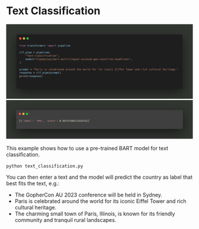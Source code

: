 # Text Classification

![Alt text](../code_png_images/text_classification.png?raw=true)
![Alt text](../code_png_images/text_classification_response.png?raw=true)

This example shows how to use a pre-trained BART model for text classification.

```bash
python text_classification.py
```

You can then enter a text and the model will predict the country as label that best fits the text, e.g.:

- The GopherCon AU 2023 conference will be held in Sydney.
- Paris is celebrated around the world for its iconic Eiffel Tower and rich cultural heritage.
- The charming small town of Paris, Illinois, is known for its friendly community and tranquil rural landscapes.
